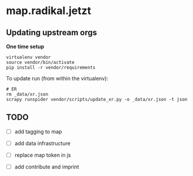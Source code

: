 # map.radikal.jetzt


## Updating upstream orgs

**One time setup**

```shell
virtualenv vendor
source vendor/bin/activate
pip install -r vendor/requirements
```

To update run (from within the virtualenv):

```
# ER
rm _data/xr.json
scrapy runspider vendor/scripts/update_xr.py -o _data/xr.json -t json
```



## TODO

 - [ ] add tagging to map
 - [ ] add data infrastructure
 - [ ] replace map token in js
 - [ ] add contribute and imprint


